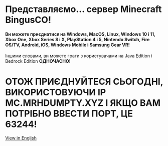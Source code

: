 # Представляємо... сервер Minecraft BingusCO!

#### Ви можете приєднатися на Windows, MacOS, Linux, Windows 10 і 11, Xbox One, Xbox Series S і X, PlayStation 4 і 5, Nintendo Switch, Fire OS/TV, Android, iOS, Windows Mobile і Samsung Gear VR!
<span>Іншими словами, ви можете грати з користувачами на Java Edition і Bedrock Edition <b>ОДНОЧАСНО!</b></span>

# ОТОЖ ПРИЄДНУЙТЕСЯ СЬОГОДНІ, ВИКОРИСТОВУЮЧИ IP <b>MC.MRHDUMPTY.XYZ</b> І ЯКЩО ВАМ ПОТРІБНО ВВЕСТИ ПОРТ, ЦЕ <b>63244</b>!


[View in English](/mc-server/readme-ua.md)
